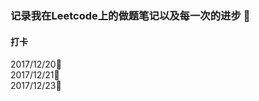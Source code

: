 ### 记录我在Leetcode上的做题笔记以及每一次的进步 :triangular_flag_on_post:
#### 打卡
2017/12/20:feet:<br>
2017/12/21:feet:<br>
2017/12/23:feet:
